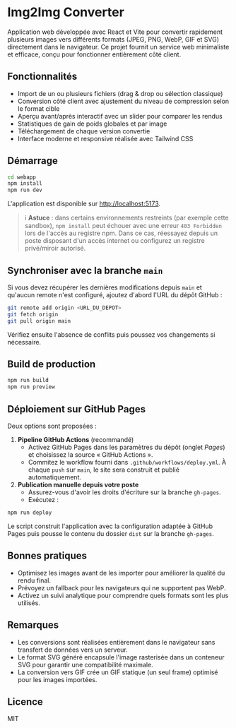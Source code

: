 # Img2Img Converter

Application web développée avec React et Vite pour convertir rapidement plusieurs images vers différents formats (JPEG, PNG, WebP, GIF et SVG) directement dans le navigateur. Ce projet fournit un service web minimaliste et efficace, conçu pour fonctionner entièrement côté client.

## Fonctionnalités

- Import de un ou plusieurs fichiers (drag & drop ou sélection classique)
- Conversion côté client avec ajustement du niveau de compression selon le format cible
- Aperçu avant/après interactif avec un slider pour comparer les rendus
- Statistiques de gain de poids globales et par image
- Téléchargement de chaque version convertie
- Interface moderne et responsive réalisée avec Tailwind CSS

## Démarrage

```bash
cd webapp
npm install
npm run dev
```

L'application est disponible sur [http://localhost:5173](http://localhost:5173).

> ℹ️ **Astuce** : dans certains environnements restreints (par exemple cette sandbox), `npm install` peut échouer avec une erreur `403 Forbidden` lors de l'accès au registre npm. Dans ce cas, réessayez depuis un poste disposant d'un accès internet ou configurez un registre privé/miroir autorisé.

## Synchroniser avec la branche `main`

Si vous devez récupérer les dernières modifications depuis `main` et qu'aucun remote n'est configuré, ajoutez d'abord l'URL du dépôt GitHub :

```bash
git remote add origin <URL_DU_DEPOT>
git fetch origin
git pull origin main
```

Vérifiez ensuite l'absence de conflits puis poussez vos changements si nécessaire.

## Build de production

```bash
npm run build
npm run preview
```

## Déploiement sur GitHub Pages

Deux options sont proposées :

1. **Pipeline GitHub Actions** (recommandé)
   - Activez GitHub Pages dans les paramètres du dépôt (onglet *Pages*) et choisissez la source « GitHub Actions ».
   - Commitez le workflow fourni dans `.github/workflows/deploy.yml`. À chaque `push` sur `main`, le site sera construit et publié automatiquement.
2. **Publication manuelle depuis votre poste**
   - Assurez-vous d'avoir les droits d'écriture sur la branche `gh-pages`.
   - Exécutez :

```bash
npm run deploy
```

Le script construit l'application avec la configuration adaptée à GitHub Pages puis pousse le contenu du dossier `dist` sur la branche `gh-pages`.

## Bonnes pratiques

- Optimisez les images avant de les importer pour améliorer la qualité du rendu final.
- Prévoyez un fallback pour les navigateurs qui ne supportent pas WebP.
- Activez un suivi analytique pour comprendre quels formats sont les plus utilisés.

## Remarques

- Les conversions sont réalisées entièrement dans le navigateur sans transfert de données vers un serveur.
- Le format SVG généré encapsule l'image rasterisée dans un conteneur SVG pour garantir une compatibilité maximale.
- La conversion vers GIF crée un GIF statique (un seul frame) optimisé pour les images importées.

## Licence

MIT
